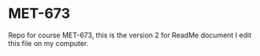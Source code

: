 # MET-673
Repo for course MET-673, this is the version 2 for ReadMe document
I edit this file on my computer.